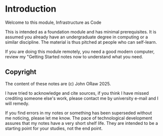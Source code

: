 # Introduction

Welcome to this module, Infrastructure as Code

This is intended as a foundation module and has minimal prerequisites. It is assumed you already have an undergraduate degree in computing or a similar discipline. The material is thus pitched at people who can self-learn.&#x20;

If you are doing this module remotely, you need a good modern computer, review my "Getting Started notes now to understand what you need.

## Copyright

The content of these notes are (c) John ORaw 2025.&#x20;

I have tried to acknowledge and cite sources, if you think I have missed crediting someone else's work, please contact me by university e-mail and I will remedy.&#x20;

If you find errors in my notes or something has been superseded without me noticing, please let me know. The pace of technological development assures that my notes have a very short shelf life. They are intended to be a starting point for your studies, not the end point.
